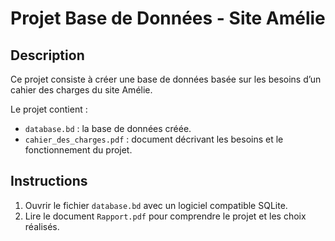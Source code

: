 # Projet Base de Données - Site Amélie

## Description
Ce projet consiste à créer une base de données basée sur les besoins d’un cahier des charges du site Amélie. 

Le projet contient :
- `database.bd` : la base de données créée.
- `cahier_des_charges.pdf` : document décrivant les besoins et le fonctionnement du projet.

## Instructions
1. Ouvrir le fichier `database.bd` avec un logiciel compatible SQLite.
2. Lire le document `Rapport.pdf` pour comprendre le projet et les choix réalisés.
